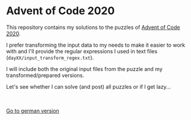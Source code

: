 # Advent of Code 2020 #
This repository contains my solutions to the puzzles of [Advent of Code 2020](https://adventofcode.com/2020).

I prefer transforming the input data to my needs to make it easier to work with and I'll provide the regular expressions I used in text files (`dayXX/input_transform_regex.txt`).

I will include both the original input files from the puzzle and my transformed/prepared versions.

Let's see whether I can solve (and post) all puzzles or if I get lazy...

<br><br>[Go to german version](README_de.md)
